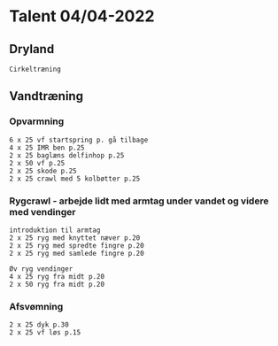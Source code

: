 # Talent 04/04-2022

## Dryland
    Cirkeltræning

## Vandtræning
### Opvarmning
    6 x 25 vf startspring p. gå tilbage
    4 x 25 IMR ben p.25
    2 x 25 baglæns delfinhop p.25
    2 x 50 vf p.25
    2 x 25 skode p.25
    2 x 25 crawl med 5 kolbøtter p.25

### Rygcrawl - arbejde lidt med armtag under vandet og videre med vendinger
    introduktion til armtag
    2 x 25 ryg med knyttet næver p.20
    2 x 25 ryg med spredte fingre p.20
    2 x 25 ryg med samlede fingre p.20

    Øv ryg vendinger
    4 x 25 ryg fra midt p.20
    2 x 50 ryg fra midt p.20


### Afsvømning
    2 x 25 dyk p.30
    2 x 25 vf løs p.15